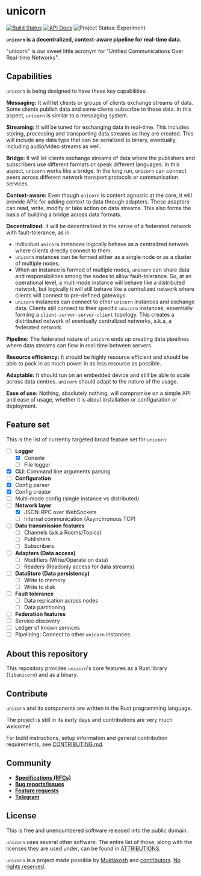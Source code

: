 # unicorn

[![Build Status](https://travis-ci.org/muktakosh/unicorn.svg?branch=master)](https://travis-ci.org/muktakosh/unicorn) [![API Docs](https://img.shields.io/badge/docs-API-blue.svg)](https://muktakosh.github.io/unicorn) ![Project Status: Experiment](https://img.shields.io/badge/status-experiment-red.svg)

**`unicorn` is a decentralized, context-aware pipeline for real-time data.**

"unicorn" is our sweet little acronym for "Unified Communications Over
Real-time Networks".

## Capabilities

`unicorn` is being designed to have these key capabilities:

**Messaging:** It will let clients or groups of clients exchange
streams of data. Some clients publish data and some clients subscribe
to those data. In this aspect, `unicorn` is similar to a messaging
system.

**Streaming:** It will be tuned for exchanging data in real-time. This
includes storing, processing and transporting data streams as they are
created. This will include any data type that can be serialized to
binary, eventually, including audio/video streams as well.

**Bridge:** It will let clients exchange streams of data where the
publishers and subscribers use different formats or speak different
languages. In this aspect, `unicorn` works like a bridge. In the long
run, `unicorn` can connect peers across different network transport
protocols or communication services.

**Context-aware:** Even though `unicorn` is content agnostic at the
core, it will provide APIs for adding context to data through
adapters. These adapters can read, write, modify or take action on
data streams. This also forms the basis of building a bridge across
data formats.

**Decentralized:** It will be decentralized in the sense of a
federated network with fault-tolerance, as in:

- Individual `unicorn` instances logically behave as a centralized
  network where clients directly connect to them.
- `unicorn` instances can be formed either as a single node or as a
  cluster of multiple nodes.
- When an instance is formed of multiple nodes, `unicorn` can share
  data and responsibilities among the nodes to allow
  fault-tolerance. So, at an operational level, a multi-node instance
  will behave like a distributed network, but logically it will still
  behave like a centralized network where clients will connect to
  pre-defined gateways.
- `unicorn` instances can connect to other `unicorn` instances and
  exchange data. Clients still connect to their specific `unicorn`
  instances, essentially forming a `client-server-server-client`
  topology. This creates a distributed network of eventually
  centralized networks, a.k.a, a federated network.

**Pipeline:** The federated nature of `unicorn` ends up creating data
pipelines where data streams can flow in real-time between servers.

**Resource efficiency:** It should be highly resource efficient and
should be able to pack in as much power in as less resource as
possible.

**Adaptable:** It should run on an embedded device and still be able
to scale across data centres. `unicorn` should adapt to the nature of
the usage.

**Ease of use:** Nothing, absolutely nothing, will compromise on a
simple API and ease of usage, whether it is about installation or
configuration or deployment.

## Feature set

This is the list of currently targeted broad feature set for `unicorn`:

- [ ] **Logger**
  - [x] Console
  - [ ] File logger
- [x] **CLI**: Command line arguments parsing
- [ ] **Configuration**
 - [x] Config parser
 - [x] Config creator
 - [ ] Multi-mode config (single instance vs distributed)
- [ ] **Network layer**
  - [x] JSON-RPC over WebSockets
  - [ ] Internal communication (Asynchronous TCP)
- [ ] **Data transmission features**
  - [ ] Channels (a.k.a Rooms/Topics)
  - [ ] Publishers
  - [ ] Subscribers
- [ ] **Adapters (Data access)**
  - [ ] Modifiers (Write/Operate on data)
  - [ ] Readers (Readonly access for data streams)
- [ ] **DataStore (Data persistency)**
  - [ ] Write to memory
  - [ ] Write to disk
- [ ] **Fault tolerance**
  - [ ] Data replication across nodes
  - [ ] Data partitioning
- [ ] **Federation features**
 - [ ] Service discovery
 - [ ] Ledger of known services
 - [ ] Pipelining: Connect to other `unicorn` instances

## About this repository

This repository provides `unicorn`'s core features as a Rust library
(`libunicorn`) and as a binary.

## Contribute

`unicorn` and its components are written in the Rust programming language.

The project is still in its early days and contributions are very much
welcome!

For build instructions, setup information and general contribution
requirements, see [CONTRIBUTING.md](CONTRIBUTING.md).

## Community

- [**Specifications (RFCs)**](https://github.com/muktakosh/unicorn/labels/rfc)
- [**Bug reports/issues**](https://github.com/muktakosh/unicorn/issues)
- [**Feature requests**](https://github.com/muktakosh/unicorn/labels/feature-request)
- [**Telegram**](https://telegram.me/mk_unicorn)

## License

This is free and unencumbered software released into the public
domain.

`unicorn` uses several other software. The entire list of those, along
with the licenses they are used under, can be found in
[ATTRIBUTIONS](ATTRIBUTIONS).

`unicorn` is a project made possible by
[Muktakosh](https://muktakosh.org) and
[contributors](CREDITS). [No rights reserved](LICENSE).
